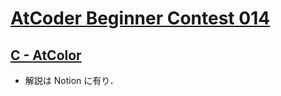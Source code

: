 # [AtCoder Beginner Contest 014](https://atcoder.jp/contests/abc014)

## [C - AtColor](https://atcoder.jp/contests/abc014/tasks/abc014_3)
- 解説は Notion に有り．
